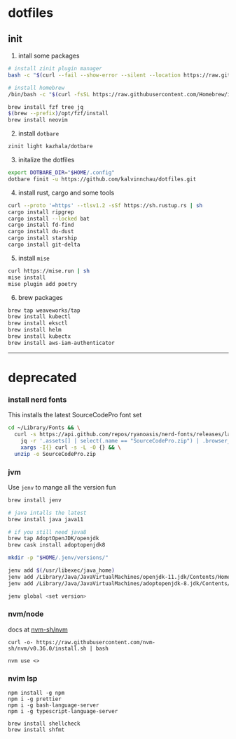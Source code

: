 # dotfiles

## init

1. intall some packages

```bash
# install zinit plugin manager
bash -c "$(curl --fail --show-error --silent --location https://raw.githubusercontent.com/zdharma-continuum/zinit/HEAD/scripts/install.sh)"

# install homebrew
/bin/bash -c "$(curl -fsSL https://raw.githubusercontent.com/Homebrew/install/master/install.sh)"

brew install fzf tree jq
$(brew --prefix)/opt/fzf/install
brew install neovim
```

2. install `dotbare`

```bash
zinit light kazhala/dotbare
```

3. initalize the dotfiles

```bash
export DOTBARE_DIR="$HOME/.config"
dotbare finit -u https://github.com/kalvinnchau/dotfiles.git
```

4. install rust, cargo and some tools

```bash
curl --proto '=https' --tlsv1.2 -sSf https://sh.rustup.rs | sh
cargo install ripgrep
cargo install --locked bat
cargo install fd-find
cargo install du-dust
cargo install starship
cargo install git-delta
```

5. install `mise`

```bash
curl https://mise.run | sh
mise install
mise plugin add poetry
```

6. brew packages

```bash
brew tap weaveworks/tap
brew install kubectl
brew install eksctl
brew install helm
brew install kubectx
brew install aws-iam-authenticator
```

---

# deprecated

### install nerd fonts

This installs the latest SourceCodePro font set

```bash
cd ~/Library/Fonts && \
  curl -s https://api.github.com/repos/ryanoasis/nerd-fonts/releases/latest |
    jq -r '.assets[] | select(.name == "SourceCodePro.zip") | .browser_download_url' |
    xargs -I{} curl -s -L -O {} && \
  unzip -o SourceCodePro.zip
```

### jvm

Use `jenv` to mange all the version fun

```bash
brew install jenv

# java intalls the latest
brew install java java11

# if you still need java8
brew tap AdoptOpenJDK/openjdk
brew cask install adoptopenjdk8

mkdir -p "$HOME/.jenv/versions/"

jenv add $(/usr/libexec/java_home)
jenv add /Library/Java/JavaVirtualMachines/openjdk-11.jdk/Contents/Home
jenv add /Library/Java/JavaVirtualMachines/adoptopenjdk-8.jdk/Contents/Home

jenv global <set version>
```

### nvm/node

docs at [nvm-sh/nvm](https://github.com/nvm-sh/nvm)

```
curl -o- https://raw.githubusercontent.com/nvm-sh/nvm/v0.36.0/install.sh | bash

nvm use <>
```

### nvim lsp

```
npm install -g npm
npm i -g prettier
npm i -g bash-language-server
npm i -g typescript-language-server

brew install shellcheck
brew install shfmt
```
